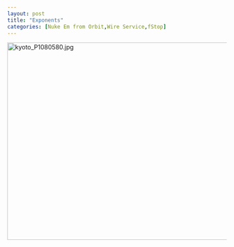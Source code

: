 ```yaml
---
layout: post
title: "Exponents"
categories: [Nuke Em from Orbit,Wire Service,fStop]
---
```

<img alt="kyoto_P1080580.jpg" src="http://www.botzilla.com/blog/pix2007/kyoto_P1080580.jpg" width="807" height="454" border="0" />


<!--more-->

